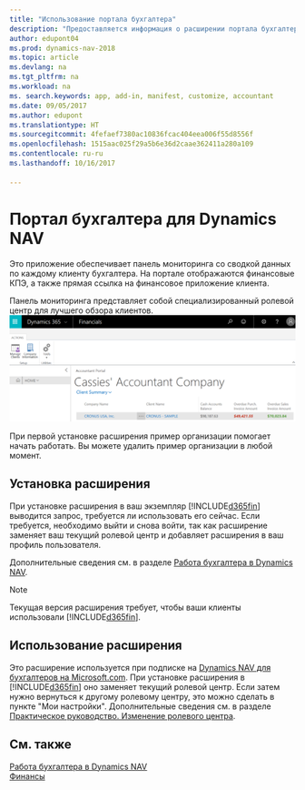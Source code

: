 ```yaml
---
title: "Использование портала бухгалтера"
description: "Предоставляется информация о расширении портала бухгалтера."
author: edupont04
ms.prod: dynamics-nav-2018
ms.topic: article
ms.devlang: na
ms.tgt_pltfrm: na
ms.workload: na
ms. search.keywords: app, add-in, manifest, customize, accountant
ms.date: 09/05/2017
ms.author: edupont
ms.translationtype: HT
ms.sourcegitcommit: 4fefaef7380ac10836fcac404eea006f55d8556f
ms.openlocfilehash: 1515aac025f29a5b6e36d2caae362411a280a109
ms.contentlocale: ru-ru
ms.lasthandoff: 10/16/2017

---
```

# <a name="accountant-portal-for-dynamics-nav"></a>Портал бухгалтера для Dynamics NAV
Это приложение обеспечивает панель мониторинга со сводкой данных по каждому клиенту бухгалтера. На портале отображаются финансовые КПЭ, а также прямая ссылка на финансовое приложение клиента.  

Панель мониторинга представляет собой специализированный ролевой центр для лучшего обзора клиентов.  
[![Портал бухгалтера](./media/ui-extensions-accportal/accountant-portal.png)](https://go.microsoft.com/fwlink/?linkid=851257)

При первой установке расширения пример организации помогает начать работать. Вы можете удалить пример организации в любой момент.  

## <a name="installing-the-extension"></a>Установка расширения
При установке расширения в ваш экземпляр [!INCLUDE[d365fin](includes/d365fin_md.md)] выводится запрос, требуется ли использовать его сейчас. Если требуется, необходимо выйти и снова войти, так как расширение заменяет ваш текущий ролевой центр и добавляет расширения в ваш профиль пользователя.  

Дополнительные сведения см. в разделе [Работа бухгалтера в Dynamics NAV](finance-accounting.md).  

> [!NOTE]  
>  Текущая версия расширения требует, чтобы ваши клиенты использовали [!INCLUDE[d365fin](includes/d365fin_md.md)].  

## <a name="using-the-extension"></a>Использование расширения
Это расширение используется при подписке на [Dynamics NAV для бухгалтеров на Microsoft.com](https://www.microsoft.com/en-us/dynamics365/financial-insights-for-accountants). При установке расширения в [!INCLUDE[d365fin](includes/d365fin_md.md)] оно заменяет текущий ролевой центр. Если затем нужно вернуться к другому ролевому центру, это можно сделать в пункте "Мои настройки". Дополнительные сведения см. в разделе [Практическое руководство. Изменение ролевого центра](change-role.md).  

## <a name="see-also"></a>См. также
[Работа бухгалтера в Dynamics NAV](finance-accounting.md)  
[Финансы](finance.md)  

